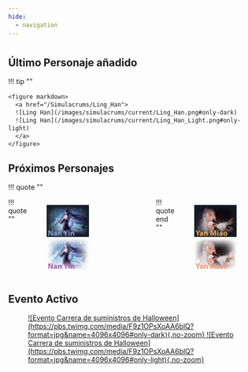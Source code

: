 ```yaml
---
hide:
  - navigation
---
```

#
## **Último Personaje añadido**

!!! tip ""

    <figure markdown>
      <a href="/Simulacrums/Ling_Han">
      ![Ling Han](/images/simulacrums/current/Ling_Han.png#only-dark)
      ![Ling Han](/images/simulacrums/current/Ling_Han_Light.png#only-light)
      </a>
    </figure>

## **Próximos Personajes**

!!! quote ""
    <figure style="display: flex; justify-content: space-around; margin: auto;" markdown>
    !!! quote ""
        <figure markdown>
          <a href="/Simulacrums/Nan_Yin">
          ![Nan Yin](/images/simulacrums/upcoming/Nan_Yin.png#only-dark)
          ![Nan Yin](/images/simulacrums/upcoming/Nan_Yin_light.png#only-light)
          </a>
        </figure>
    <figure markdown><p>&nbsp;&nbsp;&nbsp;&nbsp;</p></figure>
    !!! quote end ""
        <figure markdown>
          <a href="/Simulacrums/Yan_Miao">
          ![Nan Yin](/images/simulacrums/upcoming/Yan_Miao.png#only-dark)
          ![Nan Yin](/images/simulacrums/upcoming/Yan_Miao_light.png#only-light)
          </a>
        </figure>
    </figure>

## **Evento Activo**

<figure markdown>
  <a href="https://twitter.com/ToF_ES_OFICIAL/status/1719518819121569853">
  ![Evento Carrera de suministros de Halloween](https://pbs.twimg.com/media/F9z1OPsXoAA6blQ?format=jpg&name=4096x4096#only-dark){.no-zoom}
  ![Evento Carrera de suministros de Halloween](https://pbs.twimg.com/media/F9z1OPsXoAA6blQ?format=jpg&name=4096x4096#only-light){.no-zoom}
  </a>
</figure>